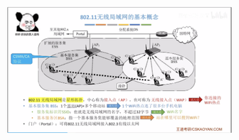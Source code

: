 


![输入图片说明](/imgs/2025-08-02/tiORLKDCOQBRAvTR.png)
<!--stackedit_data:
eyJoaXN0b3J5IjpbNTM0MzcxMjQ1XX0=
-->